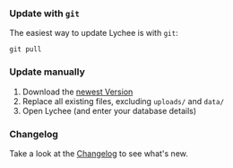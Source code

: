 ### Update with `git`

The easiest way to update Lychee is with `git`:

	git pull
	
### Update manually

1. Download the [newest Version](https://github.com/electerious/Lychee/archive/master.zip)
2. Replace all existing files, excluding `uploads/` and `data/`
3. Open Lychee (and enter your database details)

### Changelog

Take a look at the [Changelog](Changelog.md) to see what's new.
